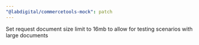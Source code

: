 ```yaml
---
"@labdigital/commercetools-mock": patch
---
```


Set request document size limit to 16mb to allow for testing scenarios with large documents
